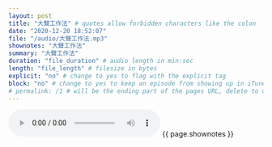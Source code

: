 ```yaml
---
layout: post
title: "大聲工作法" # quotes allow forbidden characters like the colon
date: "2020-12-20 18:52:07"
file: "/audio/大聲工作法.mp3"
shownotes: "大聲工作法"
summary: "大聲工作法"
duration: "file_duration" # audio length in min:sec
length: "file_length" # filesize in bytes
explicit: "no" # change to yes to flag with the explicit tag
block: "no" # change to yes to keep an episode from showing up in iTunes
# permalink: /1 # will be the ending part of the pages URL, delete to default to the title
---
```


<audio controls>
<source src="{{site.url}}{{site.baseurl}}{{ page.file }}" type="audio/x-mp3">
Your browser does not support the audio element.
</audio>
{{ page.shownotes }}
